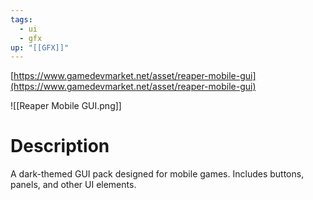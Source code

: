 ```yaml
---
tags:
  - ui
  - gfx
up: "[[GFX]]"
---
```

[https://www.gamedevmarket.net/asset/reaper-mobile-gui](https://www.gamedevmarket.net/asset/reaper-mobile-gui)

![[Reaper Mobile GUI.png]]

# Description
A dark-themed GUI pack designed for mobile games. Includes buttons, panels, and other UI elements.